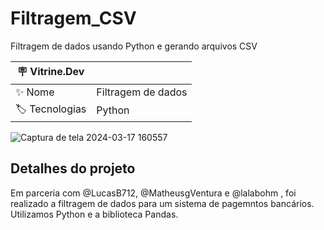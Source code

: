 # Filtragem_CSV
Filtragem de dados usando Python e gerando arquivos CSV

| :placard: Vitrine.Dev |     |
| -------------  | --- |
| :sparkles: Nome        | Filtragem de dados
| :label: Tecnologias | Python


![Captura de tela 2024-03-17 160557](https://github.com/Bullsyeswild/Filtragem_CSV/assets/127852691/2915ea9e-0bd3-4ca6-ae2f-81b772b18fc2)

## Detalhes do projeto

Em parceria com @LucasB712, @MatheusgVentura e @lalabohm , foi realizado a filtragem de dados para um sistema de pagemntos bancários. Utilizamos Python e a biblioteca Pandas. 

